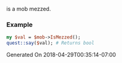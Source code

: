 is a mob mezzed.
### Example

```perl
my $val = $mob->IsMezzed();
quest::say($val); # Returns bool
```


Generated On 2018-04-29T00:35:14-07:00